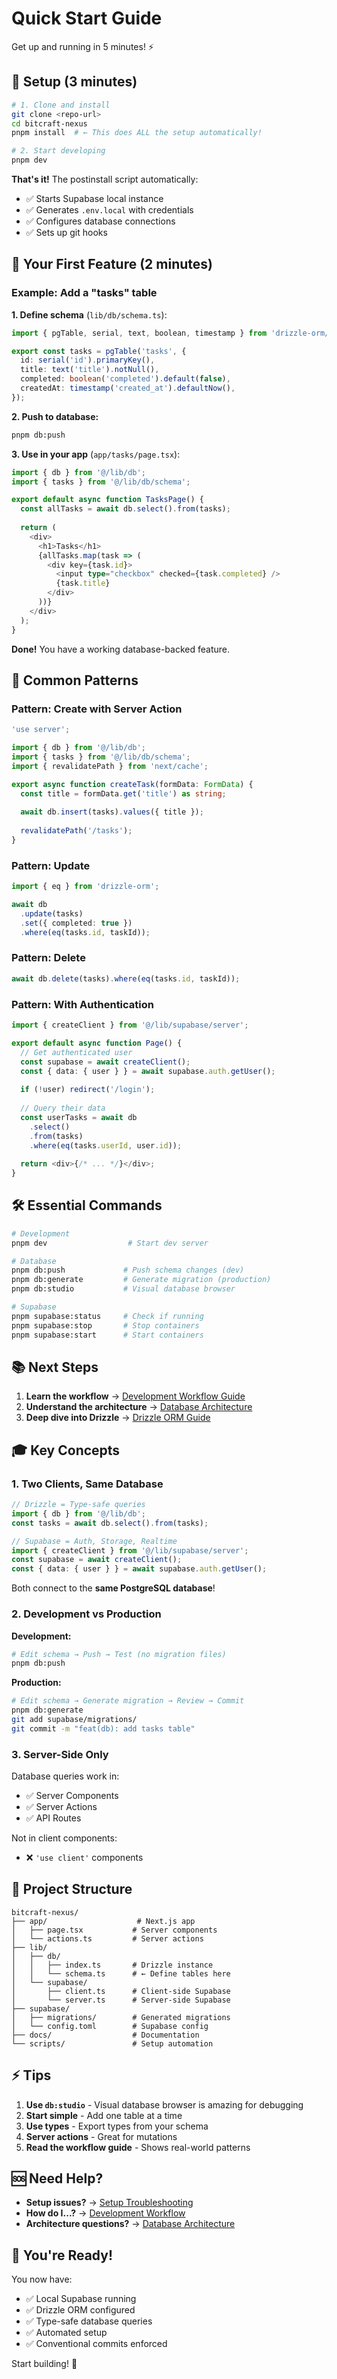 # Quick Start Guide

Get up and running in 5 minutes! ⚡

## 🚀 Setup (3 minutes)

```bash
# 1. Clone and install
git clone <repo-url>
cd bitcraft-nexus
pnpm install  # ← This does ALL the setup automatically!

# 2. Start developing
pnpm dev
```

**That's it!** The postinstall script automatically:
- ✅ Starts Supabase local instance
- ✅ Generates `.env.local` with credentials
- ✅ Configures database connections
- ✅ Sets up git hooks

## 📖 Your First Feature (2 minutes)

### Example: Add a "tasks" table

**1. Define schema** (`lib/db/schema.ts`):

```typescript
import { pgTable, serial, text, boolean, timestamp } from 'drizzle-orm/pg-core';

export const tasks = pgTable('tasks', {
  id: serial('id').primaryKey(),
  title: text('title').notNull(),
  completed: boolean('completed').default(false),
  createdAt: timestamp('created_at').defaultNow(),
});
```

**2. Push to database:**

```bash
pnpm db:push
```

**3. Use in your app** (`app/tasks/page.tsx`):

```typescript
import { db } from '@/lib/db';
import { tasks } from '@/lib/db/schema';

export default async function TasksPage() {
  const allTasks = await db.select().from(tasks);
  
  return (
    <div>
      <h1>Tasks</h1>
      {allTasks.map(task => (
        <div key={task.id}>
          <input type="checkbox" checked={task.completed} />
          {task.title}
        </div>
      ))}
    </div>
  );
}
```

**Done!** You have a working database-backed feature.

## 🎯 Common Patterns

### Pattern: Create with Server Action

```typescript
'use server';

import { db } from '@/lib/db';
import { tasks } from '@/lib/db/schema';
import { revalidatePath } from 'next/cache';

export async function createTask(formData: FormData) {
  const title = formData.get('title') as string;
  
  await db.insert(tasks).values({ title });
  
  revalidatePath('/tasks');
}
```

### Pattern: Update

```typescript
import { eq } from 'drizzle-orm';

await db
  .update(tasks)
  .set({ completed: true })
  .where(eq(tasks.id, taskId));
```

### Pattern: Delete

```typescript
await db.delete(tasks).where(eq(tasks.id, taskId));
```

### Pattern: With Authentication

```typescript
import { createClient } from '@/lib/supabase/server';

export default async function Page() {
  // Get authenticated user
  const supabase = await createClient();
  const { data: { user } } = await supabase.auth.getUser();
  
  if (!user) redirect('/login');
  
  // Query their data
  const userTasks = await db
    .select()
    .from(tasks)
    .where(eq(tasks.userId, user.id));
  
  return <div>{/* ... */}</div>;
}
```

## 🛠️ Essential Commands

```bash
# Development
pnpm dev                  # Start dev server

# Database
pnpm db:push             # Push schema changes (dev)
pnpm db:generate         # Generate migration (production)
pnpm db:studio           # Visual database browser

# Supabase
pnpm supabase:status     # Check if running
pnpm supabase:stop       # Stop containers
pnpm supabase:start      # Start containers
```

## 📚 Next Steps

1. **Learn the workflow** → [Development Workflow Guide](./DEVELOPMENT_WORKFLOW.md)
2. **Understand the architecture** → [Database Architecture](./DATABASE_ARCHITECTURE.md)
3. **Deep dive into Drizzle** → [Drizzle ORM Guide](./DRIZZLE_GUIDE.md)

## 🎓 Key Concepts

### 1. Two Clients, Same Database

```typescript
// Drizzle = Type-safe queries
import { db } from '@/lib/db';
const tasks = await db.select().from(tasks);

// Supabase = Auth, Storage, Realtime
import { createClient } from '@/lib/supabase/server';
const supabase = await createClient();
const { data: { user } } = await supabase.auth.getUser();
```

Both connect to the **same PostgreSQL database**!

### 2. Development vs Production

**Development:**
```bash
# Edit schema → Push → Test (no migration files)
pnpm db:push
```

**Production:**
```bash
# Edit schema → Generate migration → Review → Commit
pnpm db:generate
git add supabase/migrations/
git commit -m "feat(db): add tasks table"
```

### 3. Server-Side Only

Database queries work in:
- ✅ Server Components
- ✅ Server Actions
- ✅ API Routes

Not in client components:
- ❌ `'use client'` components

## 🎨 Project Structure

```
bitcraft-nexus/
├── app/                    # Next.js app
│   ├── page.tsx           # Server components
│   └── actions.ts         # Server actions
├── lib/
│   ├── db/
│   │   ├── index.ts       # Drizzle instance
│   │   └── schema.ts      # ← Define tables here
│   └── supabase/
│       ├── client.ts      # Client-side Supabase
│       └── server.ts      # Server-side Supabase
├── supabase/
│   ├── migrations/        # Generated migrations
│   └── config.toml        # Supabase config
├── docs/                  # Documentation
└── scripts/               # Setup automation
```

## ⚡ Tips

1. **Use `db:studio`** - Visual database browser is amazing for debugging
2. **Start simple** - Add one table at a time
3. **Use types** - Export types from your schema
4. **Server actions** - Great for mutations
5. **Read the workflow guide** - Shows real-world patterns

## 🆘 Need Help?

- **Setup issues?** → [Setup Troubleshooting](./SETUP_TROUBLESHOOTING.md)
- **How do I...?** → [Development Workflow](./DEVELOPMENT_WORKFLOW.md)
- **Architecture questions?** → [Database Architecture](./DATABASE_ARCHITECTURE.md)

## 🎉 You're Ready!

You now have:
- ✅ Local Supabase running
- ✅ Drizzle ORM configured
- ✅ Type-safe database queries
- ✅ Automated setup
- ✅ Conventional commits enforced

Start building! 🚀

